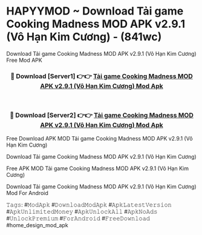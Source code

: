 # HAPYYMOD ~ Download Tải game Cooking Madness MOD APK v2.9.1 (Vô Hạn Kim Cương) - (841wc)
Download Tải game Cooking Madness MOD APK v2.9.1 (Vô Hạn Kim Cương) Free Mod APK

<div align="center">
<h3>🔴 Download [Server1] 👉👉 <a href="https://apk-comot.site?title=Tải_game_Cooking_Madness_MOD_APK_v2.9.1_(Vô_Hạn_Kim_Cương)">Tải game Cooking Madness MOD APK v2.9.1 (Vô Hạn Kim Cương) Mod Apk</a></h3><br>

<h3>🔴 Download [Server2] 👉👉 <a href="https://apk-comot.site?title=Tải_game_Cooking_Madness_MOD_APK_v2.9.1_(Vô_Hạn_Kim_Cương)">Tải game Cooking Madness MOD APK v2.9.1 (Vô Hạn Kim Cương) Mod Apk</a></h3>
</div>


Free Download APK MOD Tải game Cooking Madness MOD APK v2.9.1 (Vô Hạn Kim Cương)

Download Tải game Cooking Madness MOD APK v2.9.1 (Vô Hạn Kim Cương) 

Free APK MOD Tải game Cooking Madness MOD APK v2.9.1 (Vô Hạn Kim Cương) 

Download Tải game Cooking Madness MOD APK v2.9.1 (Vô Hạn Kim Cương) Mod For Android

𝚃𝚊𝚐𝚜: #𝙼𝚘𝚍𝙰𝚙𝚔 #𝙳𝚘𝚠𝚗𝚕𝚘𝚊𝚍𝙼𝚘𝚍𝙰𝚙𝚔 #𝙰𝚙𝚔𝙻𝚊𝚝𝚎𝚜𝚝𝚅𝚎𝚛𝚜𝚒𝚘𝚗 #𝙰𝚙𝚔𝚄𝚗𝚕𝚒𝚖𝚒𝚝𝚎𝚍𝙼𝚘𝚗𝚎𝚢 #𝙰𝚙𝚔𝚄𝚗𝚕𝚘𝚌𝚔𝙰𝚕𝚕 #𝙰𝚙𝚔𝙽𝚘𝙰𝚍𝚜 #𝚄𝚗𝚕𝚘𝚌𝚔𝙿𝚛𝚎𝚖𝚒𝚞𝚖 #𝙵𝚘𝚛𝙰𝚗𝚍𝚛𝚘𝚒𝚍 #𝙵𝚛𝚎𝚎𝙳𝚘𝚠𝚗𝚕𝚘𝚊𝚍 #home_design_mod_apk